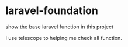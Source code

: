 # laravel-foundation
show the base laravel function in this project

I use telescope to helping me check all function.
